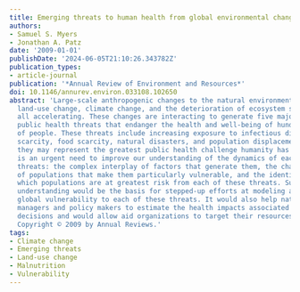 ```yaml
---
title: Emerging threats to human health from global environmental change
authors:
- Samuel S. Myers
- Jonathan A. Patz
date: '2009-01-01'
publishDate: '2024-06-05T21:10:26.343782Z'
publication_types:
- article-journal
publication: '*Annual Review of Environment and Resources*'
doi: 10.1146/annurev.environ.033108.102650
abstract: 'Large-scale anthropogenic changes to the natural environment, including
  land-use change, climate change, and the deterioration of ecosystem services, are
  all accelerating. These changes are interacting to generate five major emerging
  public health threats that endanger the health and well-being of hundreds of millions
  of people. These threats include increasing exposure to infectious disease, water
  scarcity, food scarcity, natural disasters, and population displacement. Taken together,
  they may represent the greatest public health challenge humanity has faced. There
  is an urgent need to improve our understanding of the dynamics of each of these
  threats: the complex interplay of factors that generate them, the characteristics
  of populations that make them particularly vulnerable, and the identification of
  which populations are at greatest risk from each of these threats. Such improved
  understanding would be the basis for stepped-up efforts at modeling and mapping
  global vulnerability to each of these threats. It would also help natural resource
  managers and policy makers to estimate the health impacts associated with their
  decisions and would allow aid organizations to target their resources more effectively.
  Copyright © 2009 by Annual Reviews.'
tags:
- Climate change
- Emerging threats
- Land-use change
- Malnutrition
- Vulnerability
---
```

